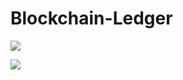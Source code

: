 # Blockchain-Ledger

![](C:\Users\sslusher\Desktop\FinTech_Workspace\Challenges\Blockchain-Ledger\verification_2.png)

![](C:\Users\sslusher\Desktop\FinTech_Workspace\Challenges\Blockchain-Ledger\verification.png)